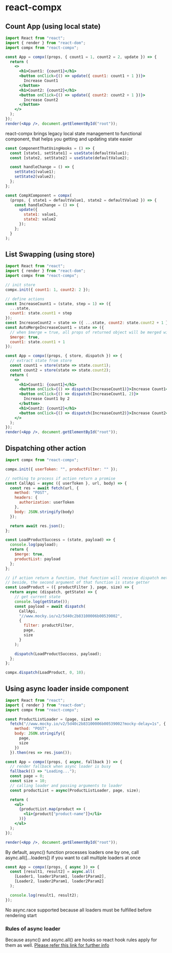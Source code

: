 # react-compx

## Count App (using local state)

```jsx harmony
import React from "react";
import { render } from "react-dom";
import compx from "react-compx";

const App = compx((props, { count1 = 1, count2 = 2, update }) => {
  return (
    <>
      <h1>Count1: {count1}</h1>
      <button onClick={() => update({ count1: count1 + 1 })}>
        Increase Count1
      </button>
      <h1>Count2: {count2}</h1>
      <button onClick={() => update({ count2: count2 + 1 })}>
        Increase Count2
      </button>
    </>
  );
});
render(<App />, document.getElementById("root"));
```

react-compx brings legacy local state management to functional component, that helps you getting and updating state easier

```jsx harmony
const ComponentThatUsingHooks = () => {
  const [state1, setState1] = useState(defaultValue1);
  const [state2, setState2] = useState(defaultValue2);

  const handleChange = () => {
    setState1(value1);
    setState2(value2);
  };
};

const CompXComponent = compx(
  (props, { state1 = defaultValue1, state2 = defaultValue2 }) => {
    const handleChange = () => {
      update({
        state1: value1,
        state2: value2
      });
    };
  }
);
```

## List Swapping (using store)

```jsx harmony
import React from "react";
import { render } from "react-dom";
import compx from "react-compx";

// init store
compx.init({ count1: 1, count2: 2 });

// define actions
const IncreaseCount1 = (state, step = 1) => ({
  ...state,
  count1: state.count1 + step
});
const IncreaseCount2 = state => ({ ...state, count2: state.count2 + 1 });
const AutoMergeIncreaseCount1 = state => ({
  // when $merge = true, all props of returned object will be merged with current state
  $merge: true,
  count1: state.count1 + 1
});

const App = compx((props, { store, dispatch }) => {
  // extract state from store
  const count1 = store(state => state.count1);
  const count2 = store(state => state.count2);
  return (
    <>
      <h1>Count1: {count1}</h1>
      <button onClick={() => dispatch(IncreaseCount1)}>Increase Count1</button>
      <button onClick={() => dispatch(IncreaseCount1, 2)}>
        Increase Count1 by 2
      </button>
      <h1>Count2: {count2}</h1>
      <button onClick={() => dispatch(IncreaseCount2)}>Increase Count2</button>
    </>
  );
});
render(<App />, document.getElementById("root"));
```

## Dispatching other action

```jsx harmony
import compx from "react-compx";

compx.init({ userToken: "", productFilter: "" });

// nothing to process if action return a promise
const CallApi = async ({ userToken }, url, body) => {
  const res = await fetch(url, {
    method: "POST",
    headers: {
      authorization: userToken
    },
    body: JSON.stringify(body)
  });

  return await res.json();
};

const LoadProductSuccess = (state, payload) => {
  console.log(payload);
  return {
    $merge: true,
    productList: payload
  };
};

// if action return a function, that function will receive dispatch method as first argument
// beside, the second argument of that function is state getter
const LoadProduct = ({ productFilter }, page, size) => {
  return async (dispatch, getState) => {
    // get current state
    console.log(getState());
    const payload = await dispatch(
      CallApi,
      "//www.mocky.io/v2/5d40c2b83100006b00539002",
      {
        filter: productFilter,
        page,
        size
      }
    );

    dispatch(LoadProductSuccess, payload);
  };
};

compx.dispatch(LoadProduct, 0, 10);
```

## Using async loader inside component

```jsx harmony
import React from "react";
import { render } from "react-dom";
import compx from "react-compx";

const ProductListLoader = (page, size) =>
  fetch("//www.mocky.io/v2/5d40c2b83100006b00539002?mocky-delay=1s", {
    method: "POST",
    body: JSON.stringify({
      page,
      size
    })
  }).then(res => res.json());

const App = compx((props, { async, fallback }) => {
  // render fallback when async loader is busy
  fallback(() => "Loading...");
  const page = 0;
  const size = 10;
  // calling loader and passing arguments to loader
  const productList = async(ProductListLoader, page, size);

  return (
    <ul>
      {productList.map(product => (
        <li>{product["product-name"]}</li>
      ))}
    </ul>
  );
});

render(<App />, document.getElementById("root"));
```

By default, async() function processes loaders one by one,
call async.all(\[...loaders]) if you want to call multiple loaders at once

```jsx harmony
const App = compx((props, { async }) => {
  const [result1, result2] = async.all(
    [Loader1, loader1Param1, loader1Param2],
    [Loader2, loader2Param1, loader2Param2]
  );

  console.log(result1, result2);
});
```

No async.race supported because all loaders must be fulfilled before rendering start

### Rules of async loader

Because async() and async.all() are hooks so react hook rules apply for them as well.
[Please refer this link for further info](https://reactjs.org/docs/hooks-rules.html)
